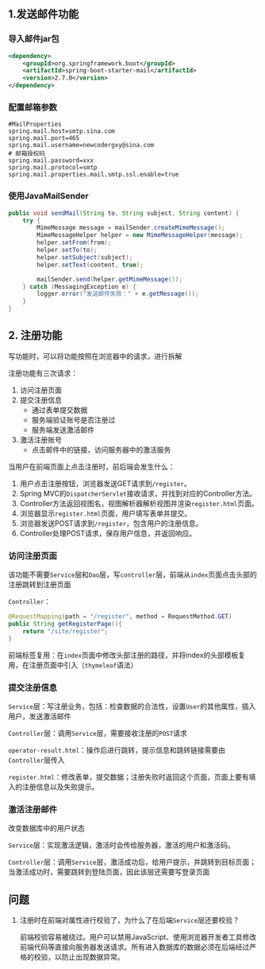 ## 1.发送邮件功能

### 导入邮件jar包

```XML
<dependency>
    <groupId>org.springframework.boot</groupId>
    <artifactId>spring-boot-starter-mail</artifactId>
    <version>2.7.0</version>
</dependency>
```

### 配置邮箱参数

```properties
#MailProperties
spring.mail.host=smtp.sina.com
spring.mail.port=465
spring.mail.username=newcodergxy@sina.com
# 邮箱授权码
spring.mail.password=xxx
spring.mail.protocol=smtp
spring.mail.properties.mail.smtp.ssl.enable=true
```

### 使用JavaMailSender

```java
public void sendMail(String to, String subject, String content) {
    try {
        MimeMessage message = mailSender.createMimeMessage();
        MimeMessageHelper helper = new MimeMessageHelper(message);
        helper.setFrom(from);
        helper.setTo(to);
        helper.setSubject(subject);
        helper.setText(content, true);

        mailSender.send(helper.getMimeMessage());
    } catch (MessagingException e) {
        logger.error("发送邮件失败：" + e.getMessage());
    }
}
```

## 2. 注册功能

写功能时，可以将功能按照在浏览器中的请求，进行拆解

注册功能有三次请求：

1. 访问注册页面
2. 提交注册信息
   - 通过表单提交数据
   - 服务端验证账号是否注册过
   - 服务端发送激活邮件
3. 激活注册账号
   - 点击邮件中的链接，访问服务器中的激活服务



当用户在前端页面上点击注册时，前后端会发生什么：

1. 用户点击注册按钮，浏览器发送GET请求到`/register`。
2. Spring MVC的`DispatcherServlet`接收请求，并找到对应的Controller方法。
3. Controller方法返回视图名，视图解析器解析视图并渲染`register.html`页面。
4. 浏览器显示`register.html`页面，用户填写表单并提交。
5. 浏览器发送POST请求到`/register`，包含用户的注册信息。
6. Controller处理POST请求，保存用户信息，并返回响应。

### 访问注册页面

该功能不需要`Service`层和`Dao`层，写`controller`层，前端从`index`页面点击头部的注册跳转到注册页面

`Controller`：

```JAVA
@RequestMapping(path = "/register", method = RequestMethod.GET)
public String getRegisterPage(){
	return "/site/register";
}
```

前端标签复用：在`index`页面中修改头部注册的路径，并将index的头部模板复用，在注册页面中引入（`thymeleaf`语法）

### 提交注册信息

`Service`层：写注册业务，包括：检查数据的合法性，设置`User`的其他属性，插入用户，发送激活邮件

`Controller`层：调用`Service`层，需要接收注册的`POST`请求

`operator-result.html`：操作后进行跳转，提示信息和跳转链接需要由`Controller`层传入

`register.html`：修改表单，提交数据；注册失败时返回这个页面，页面上要有填入的注册信息以及失败提示。

### 激活注册邮件

改变数据库中的用户状态

`Service`层：实现激活逻辑，激活时会传给服务器，激活的用户和激活码。

`Controller`层：调用`Service`层，激活成功后，给用户提示，并跳转到目标页面；当激活成功时，需要跳转到登陆页面，因此该层还需要写登录页面

## 问题

1. 注册时在前端对属性进行校验了，为什么了在后端`Service`层还要校验？

   前端校验容易被绕过。用户可以禁用JavaScript、使用浏览器开发者工具修改前端代码等直接向服务器发送请求。所有进入数据库的数据必须在后端经过严格的校验，以防止出现数据异常。
